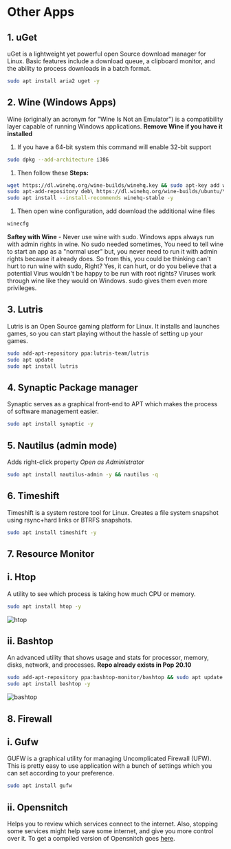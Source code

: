 # Other Apps
## 1. uGet
uGet is a lightweight yet powerful open Source download manager for Linux. Basic features include a download queue, a clipboard monitor, and the ability to process downloads in a batch format.
```bash
sudo apt install aria2 uget -y
```
## 2. Wine (Windows Apps)
Wine (originally an acronym for "Wine Is Not an Emulator") is a compatibility layer capable of running Windows applications.
**Remove Wine if you have it installed**
1. If you have a 64-bit system this command will enable 32-bit support
```bash
sudo dpkg --add-architecture i386
```
1. Then follow these **Steps:**
```bash
wget https://dl.winehq.org/wine-builds/winehq.key && sudo apt-key add winehq.key
sudo apt-add-repository deb\ https://dl.winehq.org/wine-builds/ubuntu/\ $(lsb_release -c | sed 's/Codename:\t/''/g')\ main && sudo apt update
sudo apt install --install-recommends winehq-stable -y
```
1. Then open wine configuration, add download the additional wine files
```bash
winecfg
```
**Saftey with Wine** - Never use wine with sudo. Windows apps always run with admin rights in wine. No sudo needed sometimes, You need to tell wine to start an app as a "normal user" but, you never need to run it with admin rights because it already does. So from this, you could be thinking can't hurt to run wine with sudo, Right? Yes, it can hurt, or do you believe that a potential Virus wouldn't be happy to be run with root rights? Viruses work through wine like they would on Windows. sudo gives them even more privileges. 

## 3. Lutris
Lutris is an Open Source gaming platform for Linux. It installs and launches games, so you can start playing without the hassle of setting up your games. 
```bash
sudo add-apt-repository ppa:lutris-team/lutris
sudo apt update
sudo apt install lutris
```

## 4. Synaptic Package manager
Synaptic serves as a graphical front-end to APT which makes the process of software management easier.
```bash
sudo apt install synaptic -y
```
## 5. Nautilus (admin mode)
Adds right-click property *Open as Administrator*
```bash
sudo apt install nautilus-admin -y && nautilus -q
```
## 6. Timeshift
Timeshift is a system restore tool for Linux. Creates a file system snapshot using rsync+hard links or BTRFS snapshots.
```bash
sudo apt install timeshift -y
```
## 7. Resource Monitor
## i. Htop
A utility to see which process is taking how much CPU or memory.
```bash
sudo apt install htop -y
```
![htop](https://i.imgur.com/wXpdDWc.png)
## ii. Bashtop
An advanced utility that shows usage and stats for processor, memory, disks, network, and processes.
**Repo already exists in Pop 20.10**
```bash
sudo add-apt-repository ppa:bashtop-monitor/bashtop && sudo apt update
sudo apt install bashtop -y
```
![bashtop](https://i.imgur.com/Ao28LjH.png)
## 8. Firewall
## i. Gufw
GUFW is a graphical utility for managing Uncomplicated Firewall (UFW). This is pretty easy to use application with a bunch of settings which you can set according to your preference.
```bash
sudo apt install gufw
```
## ii. Opensnitch
Helps you to review which services connect to the internet. Also, stopping some services might help save some internet, and give you more control over it. To get a compiled version of Opensnitch goes [here](https://github.com/evilsocket/opensnitch).
